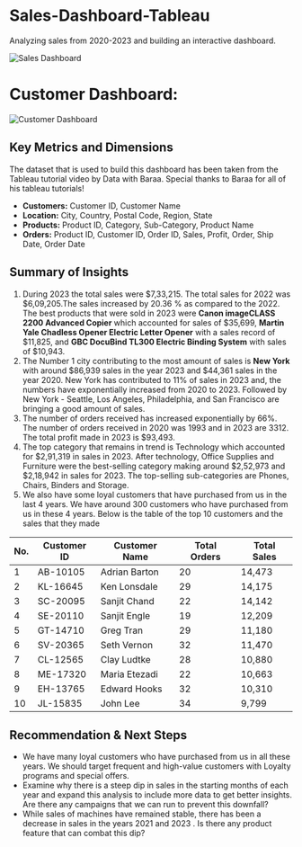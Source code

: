 # Sales-Dashboard-Tableau
Analyzing sales from 2020-2023 and building an interactive dashboard.

![Sales Dashboard](https://github.com/user-attachments/assets/f7d94de1-3ca5-4582-b1ba-ca4780b93009)
# Customer Dashboard:
![Customer Dashboard](https://github.com/user-attachments/assets/4c217a87-2680-4ab6-8011-4373adf582bc)
## Key Metrics and Dimensions
The dataset that is used to build this dashboard has been taken from the Tableau tutorial video by Data with Baraa. Special thanks to Baraa for all of his tableau tutorials!
- **Customers:** Customer ID, Customer Name
- **Location:** City, Country, Postal Code, Region, State
- **Products:** Product ID, Category, Sub-Category, Product Name
- **Orders:** Product ID, Customer ID, Order ID, Sales, Profit, Order, Ship Date, Order Date
## Summary of Insights
1. During 2023 the total sales were $7,33,215. The total sales for 2022 was $6,09,205.The sales increased by 20.36 % as compared to the 2022. The best products that were sold in 2023 were **Canon imageCLASS 2200 Advanced Copier** which accounted for sales of $35,699, **Martin Yale Chadless Opener Electric Letter Opener** with a sales record of $11,825, and **GBC DocuBind TL300 Electric Binding System** with sales of $10,943.
2. The Number 1 city contributing to the most amount of sales is **New York** with around $86,939 sales in the year 2023 and $44,361 sales in the year 2020. New York has contributed to 11% of sales in 2023 and, the numbers have exponentially increased from 2020 to 2023. Followed by New York - Seattle, Los Angeles, Philadelphia, and San Francisco are bringing a good amount of sales.
3. The number of orders received has increased exponentially by 66%. The number of orders received in 2020 was 1993 and in 2023 are 3312. The total profit made in 2023 is $93,493.
4. The top category that remains in trend is Technology which accounted for $2,91,319 in sales in 2023. After technology, Office Supplies and Furniture were the best-selling category making around $2,52,973 and $2,18,942 in sales for 2023. The top-selling sub-categories are Phones, Chairs, Binders and Storage.
5. We also have some loyal customers that have purchased from us in the last 4 years. We have around 300 customers who have purchased from us in these 4 years. Below is the table of the top 10 customers and the sales that they made
   
No. | Customer ID | Customer Name | Total Orders | Total Sales
--- | --- | --- | --- | --- |
1 | AB-10105 | Adrian Barton | 20 | 14,473
2 | KL-16645 | Ken Lonsdale | 29 | 14,175
3 | SC-20095 | Sanjit Chand | 22 | 14,142
4 | SE-20110 | Sanjit Engle | 19 | 12,209
5 | GT-14710 | Greg Tran | 29 | 11,180
6 | SV-20365 | Seth Vernon | 32 | 11,470
7 | CL-12565 | Clay Ludtke | 28 | 10,880
8 | ME-17320 | Maria Etezadi | 22 | 10,663
9 | EH-13765 | Edward Hooks | 32 | 10,310
10 | JL-15835 |	John Lee | 34 |	9,799

## Recommendation & Next Steps
- We have many loyal customers who have purchased from us in all these years. We should target frequent and high-value customers with Loyalty programs and special offers.
- Examine why there is a steep dip in sales in the starting months of each year and expand this analysis to include more data to get better insights. Are there any campaigns that we can run to prevent this downfall?
- While sales of machines have remained stable, there has been a decrease in sales in the years 2021 and 2023 . Is there any product feature that can combat this dip? 
